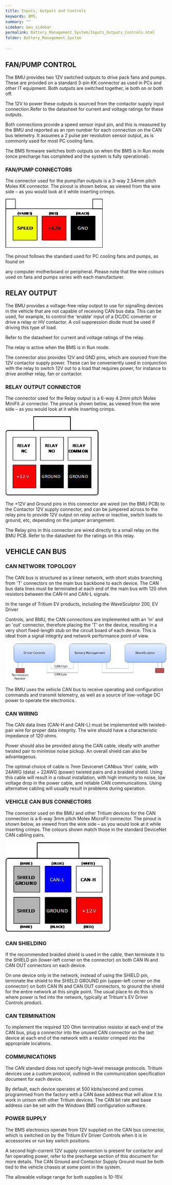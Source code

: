 ```yaml
---
title: Inputs, Outputs and Controls
keywords: BMS, 
summary: ""
sidebar: bmu_sidebar
permalink: Battery_Management_System/Inputs_Outputs_Controls.html
folder: Battery_Management_System

---
```


## FAN/PUMP CONTROL
The BMU provides two 12V switched outputs to drive pack fans and pumps. These are provided on a standard 3-pin KK connector as used in PCs and other IT equipment.  Both outputs are switched together, ie both on or both off.

The 12V to power these outputs is sourced from the contactor supply input connection.Refer to the datasheet for current and voltage ratings for these outputs.

Both connections provide a speed sensor input pin, and this is measured by the BMU and reported as an rpm number for each connection on the CAN bus telemetry.  It assumes a 2 pulse per revolution sensor output, as is commonly used for most PC cooling fans.

The BMS firmware switches both outputs on when the BMS is in Run mode (once precharge has completed and the system is fully operational).

### FAN/PUMP CONNECTORS
The connector used for the pump/fan outputs is a 3-way 2.54mm pitch Molex KK connector.  The pinout is shown below, as viewed from the wire side – as you would look at it while inserting crimps. 

![BMU Fan Connectors](/images/IMPS_BMU_Fan_Connectors.gif)

The pinout follows the standard used for PC cooling fans and pumps, as found on

any computer motherboard or peripheral.  Please note that the wire colours used on fans and pumps varies with each manufacturer.

## RELAY OUTPUT
The BMU provides a voltage-free relay output to use for signalling devices in the vehicle that are not capable of receiving CAN bus data.  This can be used, for example, to control the 'enable' input of a DC/DC converter or drive a relay or HV contactor.   A coil suppression diode must be used if driving this type of load.

Refer to the datasheet for current and voltage ratings of the relay.

The relay is active when the BMS is in Run mode. 

The connector also provides 12V and GND pins, which are sourced from the 12V contactor supply power.  These can be conveniently used in conjunction with the relay to switch 12V out to a load that requires power, for instance to drive another relay, fan or contactor.

### RELAY OUTPUT CONNECTOR
The connector used for the Relay output is a 6-way 4.2mm pitch Molex MiniFit Jr connector.  The pinout is shown below, as viewed from the wire side – as you would look at it while inserting crimps. 

![BMU Relay Output Connector](/images/IMPS_BMU_Relay_Output_Connector.gif)

The +12V and Ground pins in this connector are wired (on the BMU PCB) to the Contactor 12V supply connector, and can be jumpered across to the relay pins to provide 12V output on relay active or inactive, switch loads to ground, etc, depending on the jumper arrangement.

The Relay pins in this connector are wired directly to a small relay on the BMU PCB.  Refer to the datasheet for the ratings on this relay.

## VEHICLE CAN BUS
### CAN NETWORK TOPOLOGY
The CAN bus is structured as a linear network, with short stubs branching from 'T' connectors on the main bus backbone to each device.  The CAN bus data lines must be terminated at each end of the main bus with 120 ohm resistors between the CAN-H and CAN-L signals.

In the range of Tritium EV products, including the WaveSculptor 200, EV Driver

Controls, and BMU, the CAN connections are implemented with an 'in' and an 'out' connector, therefore placing the 'T' on the device, resulting in a very short fixed-length stub on the circuit board of each device.  This is ideal from a signal integrity and network performance point of view.

![BMU Vechicle CAN BUS Topology](/images/IMPS_BMU_Vechicle_CAN_BUS_Topology.jpg)

The BMU uses the vehicle CAN bus to receive operating and configuration commands and transmit telemetry, as well as a source of low-voltage DC power to operate the electronics.

### CAN WIRING
The CAN data lines (CAN-H and CAN-L) must be implemented with twisted-pair wire for proper data integrity.  The wire should have a characteristic impedance of 120 ohms. 

Power should also be provided along the CAN cable, ideally with another twisted pair to minimise noise pickup.  An overall shield can also be advantageous. 

The optimal choice of cable is 7mm Devicenet CANbus 'thin' cable, with 24AWG (data) + 22AWG (power) twisted pairs and a braided shield.  Using this cable will result in a robust installation, with high immunity to noise, low voltage drop in the power cable, and reliable CAN communications.  Using alternative cabling will usually result in problems during operation.

### VEHICLE CAN BUS CONNECTORS
The connector used on the BMU and other Tritium devices for the CAN connection is a 6-way 3mm pitch Molex MicroFit connector.  The pinout is shown below, as viewed from the wire side – as you would look at it while inserting crimps.  The colours shown match those in the standard DeviceNet CAN cabling pairs.

![BMU Vehicle CanBUS Connectors](/images/IMPS_BMU_Vehicle_CAN_BUS_Connectors.gif)

### CAN SHIELDING
If the recommended braided shield is used in the cable, then terminate it to the SHIELD pin (lower-left corner on the connector) on both CAN IN and CAN OUT connectors on each device. 

On one device only in the network, instead of using the SHIELD pin, terminate the shield to the SHIELD GROUND pin (upper-left corner on the connector) on both CAN IN and CAN OUT connectors, to ground the shield for the entire network at this single point.  The usual place to do this is where power is fed into the network, typically at Tritium's EV Driver Controls product.

### CAN TERMINATION
To implement the required 120 Ohm termination resistor at each end of the CAN bus, plug a connector into the unused CAN connector on the last device at each end of the network with a resistor crimped into the appropriate locations.

### COMMUNICATIONS
The CAN standard does not specify high-level message protocols. Tritium devices use a custom protocol, outlined in the communication specification document for each device.

By default, each device operates at 500 kbits/second and comes programmed from the factory with a CAN base address that will allow it to work in unison with other Tritium devices. The CAN bit rate and base address can be set with the Windows BMS configuration software.

### POWER SUPPLY
The BMS electronics operate from 12V supplied on the CAN bus connector, which is switched on by the Tritium EV Driver Controls when it is in accessories or run key switch positions. 

A second high-current 12V supply connection is present for contactor and fan operating power, refer to the precharge section of this document for more details.  The CAN Ground and Contactor Supply Ground must be both tied to the vehicle chassis at some point in the system.

The allowable voltage range for both supplies is 10-15V.
